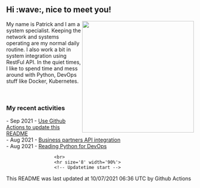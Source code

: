 <h2> Hi :wave:, nice to meet you! </h2>
                           <img align='right' src="https://media.giphy.com/media/3o6ZsWiPs8bx32YWyY/giphy.gif" width="300" />
                           <p alight="left">My name is Patrick and I am a system specialist. Keeping the network and systems operating are my normal daily routine. I also work a bit in system integration using RestFul API. In the quiet times, I like to spend time and mess around with Python, DevOps stuff like Docker, Kubernetes.</p>
                           <br>
                           <h3>My recent activities</h3>
                           <!-- Activities start -->
- Sep 2021 - <a href='https://docs.github.com/en/actions' target='_blank'>Use Github Actions to update this README</a><br>
- Aug 2021 - <a href='#' target='_blank'>Business partners API integration</a><br>
- Aug 2021 - <a href='https://book.douban.com/subject/34787347/' target='_blank'>Reading Python for DevOps</a><br><!-- Activities end -->
                      
                      <br>
                      <hr size='8' width='90%'>
                      <!-- Updatetime start -->
This README was last updated at 10/07/2021 06:36 UTC by Github Actions<!-- Updatetime end -->
